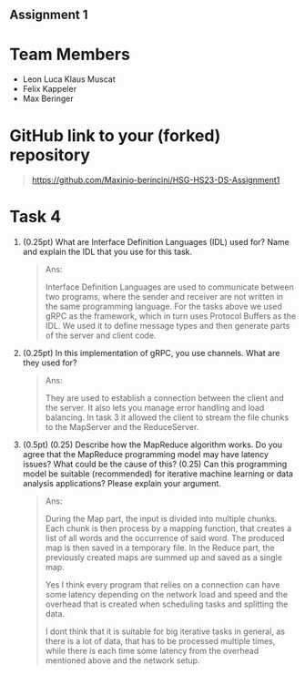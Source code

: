 Assignment 1
------------

# Team Members
- Leon Luca Klaus Muscat
- Felix Kappeler
- Max Beringer

# GitHub link to your (forked) repository

   >https://github.com/Maxinio-berincini/HSG-HS23-DS-Assignment1

# Task 4

1. (0.25pt) What are Interface Definition Languages (IDL) used for? Name and explain the IDL that you use for this task.
   >Ans: 
   > 
   > Interface Definition Languages are used to communicate between two programs, where the sender and receiver are not written in the same programming language.
   > For the tasks above we used gRPC as the framework, which in turn uses Protocol Buffers as the IDL. We used it to define message types and then generate parts of the server and client code.  
2. (0.25pt) In this implementation of gRPC, you use channels. What are they used for?
   >Ans: 
   > 
   > They are used to establish a connection between the client and the server. It also lets you manage error handling and load balancing.
   > In task 3 it allowed the client to stream the file chunks to the MapServer and the ReduceServer. 
3. (0.5pt)
   (0.25) Describe how the MapReduce algorithm works. Do you agree that the MapReduce programming model may have latency issues? What could be the cause of this?
   (0.25) Can this programming model be suitable (recommended) for iterative machine learning or data analysis applications? Please explain your argument.
   >Ans: 
   > 
   > During the Map part, the input is divided into multiple chunks. Each chunk is then process by a mapping function, that creates a list of all words and the occurrence of said word.
   > The produced map is then saved in a temporary file. In the Reduce part, the previously created maps are summed up and saved as a single map. 
   >
   >Yes I think every program that relies on a connection can have some latency depending on the network load and speed and the overhead that is created when scheduling tasks and splitting the data.
   > 
   >I dont think that it is suitable for big iterative tasks in general, as there is a lot of data, that has to be processed multiple times, while there is each time some latency from the overhead mentioned above and the network setup.
